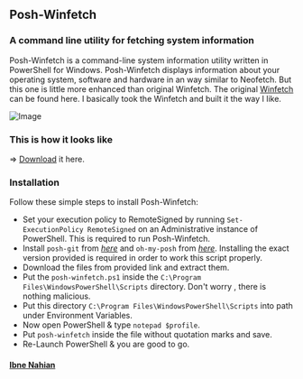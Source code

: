 ## Posh-Winfetch

### A command line utility for fetching system information

Posh-Winfetch is a command-line system information utility written in PowerShell for Windows. Posh-Winfetch displays information about your operating system, software and hardware in an way similar to Neofetch. But this one is little more enhanced than original Winfetch. The original [Winfetch](https://github.com/lptstr/winfetch) can be found here. I basically took the Winfetch and built it the way I like.

![Image](<https://raw.githubusercontent.com/evilprince2009/Posh-Winfetch-remake/main/Screenshot%20(53).png>)

### This is how it looks like

=> [Download](https://github.com/evilprince2009/Posh-Winfetch-remake/releases/tag/v1.0.0) it here.

### Installation

Follow these simple steps to install Posh-Winfetch:

- Set your execution policy to RemoteSigned by running `Set-ExecutionPolicy RemoteSigned` on an Administrative instance of PowerShell. This is required to run Posh-Winfetch.
- Install `posh-git` from _[here](https://www.powershellgallery.com/packages/posh-git/0.7.1)_ and `oh-my-posh` from _[here](https://www.powershellgallery.com/packages/oh-my-posh/2.0.496)_. Installing the exact version provided is required in order to work this script properly.
- Download the files from provided link and extract them.
- Put the `posh-winfetch.ps1` inside the `C:\Program Files\WindowsPowerShell\Scripts` directory. Don't worry , there is nothing malicious.
- Put this directory `C:\Program Files\WindowsPowerShell\Scripts` into path under Environment Variables.
- Now open PowerShell & type `notepad $profile`.
- Put `posh-winfetch` inside the file without quotation marks and save.
- Re-Launch PowerShell & you are good to go.

#### [Ibne Nahian](https://evilprince2009.netlify.app/)
